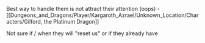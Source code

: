 Best way to handle them is not attract their attention (oops) - [[Dungeons_and_Dragons/Player/Kargaroth_Azrael/Unknown_Location/Characters/Gilford, the Platinum Dragon]]

Not sure if / when they will "reset us" or if they already have